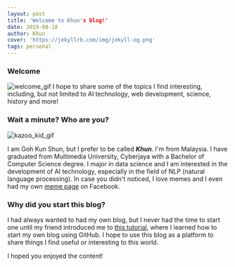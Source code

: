 ```yaml
---
layout: post
title: 'Welcome to Khun's blog!'
date: 2019-08-18
author: Khun
cover: 'https://jekyllrb.com/img/jekyll-og.png'
tags: personal
---
```


### Welcome
![welcome_gif](https://gph.is/1eqZUvN)
I hope to share some of the topics I find interesting, including, but not limited to AI technology, web development, science, history and more!

### Wait a minute? Who are you?
![kazoo_kid_gif](https://thumbs.gfycat.com/UntidyMemorableBangeltiger-small.gif)

I am Goh Kun Shun, but I prefer to be called ***Khun***. I'm from Malaysia. I have graduated from Multimedia University, Cyberjaya with a Bachelor of Computer Science degree. I major in data science and I am interested in the development of AI technology, especially in the field of NLP (natural language processing). In case you didn't noticed, I love memes and I even had my own [meme page](https://www.facebook.com/I-dont-make-memes-I-stole-them-1174592176045115/) on Facebook.

### Why did you start this blog?

I had always wanted to had my own blog, but I never had the time to start one until my friend introduced me to [this tutorial](https://github.com/barryclark/jekyll-now), where I learned how to start my own blog using GitHub. I hope to use this blog as a platform to share things I find useful or interesting to this world. 

I hoped you enjoyed the content!
